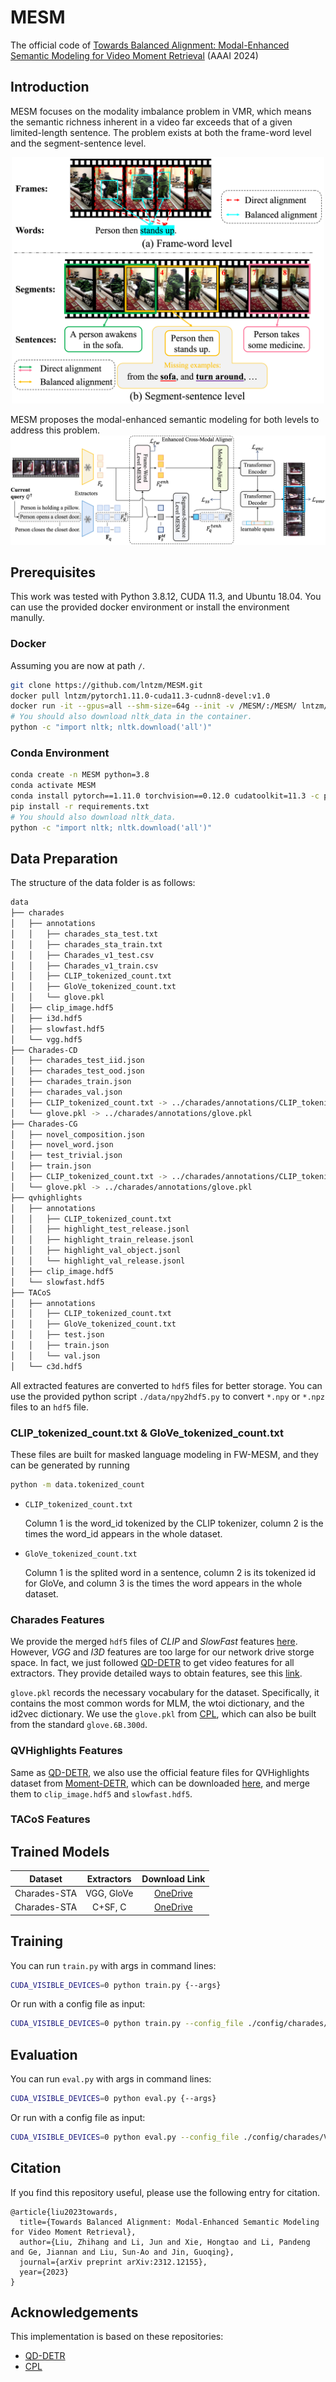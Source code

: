 # MESM
The official code of [Towards Balanced Alignment: Modal-Enhanced Semantic Modeling for Video Moment Retrieval](https://arxiv.org/abs/2312.12155) (AAAI 2024)

## Introduction
MESM focuses on the modality imbalance problem in VMR, which means the semantic richness inherent in a video far exceeds that of a given limited-length sentence. The problem exists at both the frame-word level and the segment-sentence level.

<div align="center">
    <img src="images/motivation.png" width="500px">
</div>

MESM proposes the modal-enhanced semantic modeling for both levels to address this problem.
![Pipeline](images/pipeline.png)

## Prerequisites
This work was tested with Python 3.8.12, CUDA 11.3, and Ubuntu 18.04. You can use the provided docker environment or install the environment manully.

### Docker
Assuming you are now at path `/`.
```bash
git clone https://github.com/lntzm/MESM.git
docker pull lntzm/pytorch1.11.0-cuda11.3-cudnn8-devel:v1.0
docker run -it --gpus=all --shm-size=64g --init -v /MESM/:/MESM/ lntzm/pytorch1.11.0-cuda11.3-cudnn8-devel:v1.0 /bin/bash
# You should also download nltk_data in the container.
python -c "import nltk; nltk.download('all')"
```

### Conda Environment
```bash
conda create -n MESM python=3.8
conda activate MESM
conda install pytorch==1.11.0 torchvision==0.12.0 cudatoolkit=11.3 -c pytorch
pip install -r requirements.txt
# You should also download nltk_data.
python -c "import nltk; nltk.download('all')"
```

## Data Preparation
The structure of the data folder is as follows:
```bash
data
├── charades
│   ├── annotations
│   │   ├── charades_sta_test.txt
│   │   ├── charades_sta_train.txt
│   │   ├── Charades_v1_test.csv
│   │   ├── Charades_v1_train.csv
│   │   ├── CLIP_tokenized_count.txt
│   │   ├── GloVe_tokenized_count.txt
│   │   └── glove.pkl
│   ├── clip_image.hdf5
│   ├── i3d.hdf5
│   ├── slowfast.hdf5
│   └── vgg.hdf5
├── Charades-CD
│   ├── charades_test_iid.json
│   ├── charades_test_ood.json
│   ├── charades_train.json
│   ├── charades_val.json
│   ├── CLIP_tokenized_count.txt -> ../charades/annotations/CLIP_tokenized_count.txt
│   └── glove.pkl -> ../charades/annotations/glove.pkl
├── Charades-CG
│   ├── novel_composition.json
│   ├── novel_word.json
│   ├── test_trivial.json
│   ├── train.json
│   ├── CLIP_tokenized_count.txt -> ../charades/annotations/CLIP_tokenized_count.txt
│   └── glove.pkl -> ../charades/annotations/glove.pkl
├── qvhighlights
│   ├── annotations
│   │   ├── CLIP_tokenized_count.txt
│   │   ├── highlight_test_release.jsonl
│   │   ├── highlight_train_release.jsonl
│   │   ├── highlight_val_object.jsonl
│   │   └── highlight_val_release.jsonl
│   ├── clip_image.hdf5
│   └── slowfast.hdf5
├── TACoS
│   ├── annotations
│   │   ├── CLIP_tokenized_count.txt
│   │   ├── GloVe_tokenized_count.txt
│   │   ├── test.json
│   │   ├── train.json
│   │   └── val.json
│   └── c3d.hdf5
```
All extracted features are converted to `hdf5` files for better storage. You can use the provided python script `./data/npy2hdf5.py` to convert `*.npy` or `*.npz` files to an `hdf5` file.

### CLIP_tokenized_count.txt & GloVe_tokenized_count.txt
These files are built for masked language modeling in FW-MESM, and they can be generated by running
```bash
python -m data.tokenized_count
```

- `CLIP_tokenized_count.txt`
    
    Column 1 is the word_id tokenized by the CLIP tokenizer, column 2 is the times the word_id appears in the whole dataset.

- `GloVe_tokenized_count.txt`
    
    Column 1 is the splited word in a sentence, column 2 is its tokenized id for GloVe, and column 3 is the times the word appears in the whole dataset.


### Charades Features
We provide the merged `hdf5` files of *CLIP* and *SlowFast* features [here](https://mailustceducn-my.sharepoint.com/:f:/g/personal/liuzhihang_mail_ustc_edu_cn/EuzuWDwYPX1Kvceb9px5Y1YBHmSfL_1ptk8CVuInCyDBdg?e=e14Qam). However, *VGG* and *I3D* features are too large for our network drive storge space. In fact, we just followed [QD-DETR](https://github.com/wjun0830/QD-DETR) to get video features for all extractors. They provide detailed ways to obtain features, see this [link](https://github.com/wjun0830/QD-DETR/issues/1#issuecomment-1493414922).

`glove.pkl` records the necessary vocabulary for the dataset. Specifically, it contains the most common words for MLM, the wtoi dictionary, and the id2vec dictionary. We use the `glove.pkl` from [CPL](https://github.com/minghangz/cpl/blob/main/data/charades/glove.pkl), which can also be built from the standard `glove.6B.300d`.


### QVHighlights Features
Same as [QD-DETR](https://github.com/wjun0830/QD-DETR), we also use the official feature files for QVHighlights dataset from [Moment-DETR](https://github.com/jayleicn/moment_detr), which can be downloaded [here](https://drive.google.com/file/d/1Hiln02F1NEpoW8-iPZurRyi-47-W2_B9/view?usp=sharing), and merge them to `clip_image.hdf5` and `slowfast.hdf5`.

### TACoS Features

## Trained Models
| Dataset | Extractors | Download Link |
| :--: | :--: | :--: |
| Charades-STA | VGG, GloVe | [OneDrive](https://mailustceducn-my.sharepoint.com/:f:/g/personal/liuzhihang_mail_ustc_edu_cn/EmdVX_iFFhZDqZbs6w2trcUBuSvV7kFdrPZEMNwYsVX0Wg?e=B93ns1) |
| Charades-STA | C+SF, C | [OneDrive](https://mailustceducn-my.sharepoint.com/:f:/g/personal/liuzhihang_mail_ustc_edu_cn/EnpsfEa7bl5DoLINN0vlHYwBf_pNBSL1-uc5Mm34NwioYg?e=zqwtZD) |


## Training

You can run `train.py` with args in command lines:

```bash
CUDA_VISIBLE_DEVICES=0 python train.py {--args}
```

Or run with a config file as input:

```bash
CUDA_VISIBLE_DEVICES=0 python train.py --config_file ./config/charades/VGG_GloVe.json
```


## Evaluation

You can run `eval.py` with args in command lines:

```bash
CUDA_VISIBLE_DEVICES=0 python eval.py {--args}
```

Or run with a config file as input:

```bash
CUDA_VISIBLE_DEVICES=0 python eval.py --config_file ./config/charades/VGG_GloVe_eval.json
```

## Citation
If you find this repository useful, please use the following entry for citation.

```
@article{liu2023towards,
  title={Towards Balanced Alignment: Modal-Enhanced Semantic Modeling for Video Moment Retrieval},
  author={Liu, Zhihang and Li, Jun and Xie, Hongtao and Li, Pandeng and Ge, Jiannan and Liu, Sun-Ao and Jin, Guoqing},
  journal={arXiv preprint arXiv:2312.12155},
  year={2023}
}
```

## Acknowledgements
This implementation is based on these repositories:
- [QD-DETR](https://github.com/wjun0830/QD-DETR)
- [CPL](https://github.com/minghangz/cpl)
